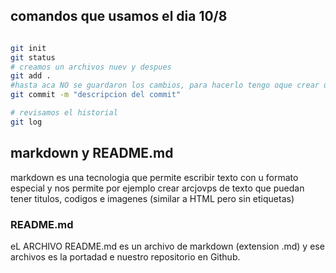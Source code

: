  
 ## comandos que usamos el dia 10/8
 
 ```bash

git init
git status
# creamos un archivos nuev y despues
git add .
#hasta aca NO se guardaron los cambios, para hacerlo tengo oque crear un commit
git commit -m "descripcion del commit"

# revisamos el historial
git log
```

## markdown y README.md
markdown es una tecnologia que permite escribir texto con u formato especial y nos permite por ejemplo crear arcjovps de texto que puedan tener titulos, codigos e imagenes (similar a HTML pero sin etiquetas)

### README.md

eL ARCHIVO README.md es un archivo de markdown (extension .md) y ese archivos es la portadad e nuestro repositorio en Github.